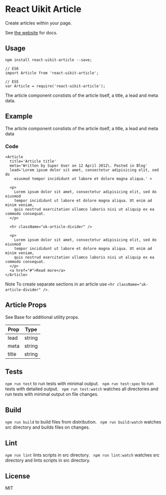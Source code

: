# React Uikit Article

Create articles within your page.

See [the website](http://otissv.github.io/react-uikit-components) for docs.

## Usage

    npm install react-uikit-article --save;

    // ES6
    import Article from 'react-uikit-article';

    // ES5
    var Article = require('react-uikit-article');

The article component constists of the article itself, a title, a lead and meta data.

## Example

The article component constists of the article itself, a title, a lead and meta data


### Code

    <Article
      title='Article title'
      meta='Written by Super User on 12 April 2012\. Posted in Blog'
      lead='Lorem ipsum dolor sit amet, consectetur adipisicing elit, sed do
        eiusmod tempor incididunt ut labore et dolore magna aliqua.' >

      <p>
        Lorem ipsum dolor sit amet, consectetur adipisicing elit, sed do eiusmod
        tempor incididunt ut labore et dolore magna aliqua. Ut enim ad minim veniam,
        quis nostrud exercitation ullamco laboris nisi ut aliquip ex ea commodo consequat.
      </p>

      <hr className="uk-article-divider" />

      <p>
        Lorem ipsum dolor sit amet, consectetur adipisicing elit, sed do eiusmod
        tempor incididunt ut labore et dolore magna aliqua. Ut enim ad minim veniam,
        quis nostrud exercitation ullamco laboris nisi ut aliquip ex ea commodo consequat.
      </p>
      <a href="#">Read more</a>
    </Article>

<span class="uk-badge" data-kitid="badge-cj4n6enkt0004ajufcdvhx420">Note</span> To create separate sections in an article use `<hr className="uk-article-divider" />`.

## Article Props

See Base for additional utility props.

<table class="uk-table" data-kitid="cj4n6enl00005ajuft5rmibp8">

<thead>

<tr>

<th>Prop</th>

<th>Type</th>

</tr>

</thead>

<tbody>

<tr data-kitid="tablerow-0-cj4n6enl00005ajuft5rmibp8">

<td colspan="1" data-kitid="tabledata-[0, 0]-cj4n6enl00005ajuft5rmibp8">lead</td>

<td data-kitid="tabledata-[0, 1]-cj4n6enl00005ajuft5rmibp8">string</td>

</tr>

<tr data-kitid="tablerow-1-cj4n6enl00005ajuft5rmibp8">

<td colspan="1" data-kitid="tabledata-[1, 0]-cj4n6enl00005ajuft5rmibp8">meta</td>

<td data-kitid="tabledata-[1, 1]-cj4n6enl00005ajuft5rmibp8">string</td>

</tr>

<tr data-kitid="tablerow-2-cj4n6enl00005ajuft5rmibp8">

<td colspan="1" data-kitid="tabledata-[2, 0]-cj4n6enl00005ajuft5rmibp8">title</td>

<td data-kitid="tabledata-[2, 1]-cj4n6enl00005ajuft5rmibp8">string</td>

</tr>

</tbody>

</table>

## Tests

`npm run test` to run tests with minimal output.  
`npm run test:spec` to run tests with detailed output.  
`npm run test:watch` watches all directories and run tests with minimal output on file changes.  

## Build
`npm run build` to build files from distribution.  
`npm run build:watch` watches src directory and builds files on changes.  

## Lint
`npm run lint` lints scripts in src directory.  
`npm run lint:watch` watches src directory and lints scripts in src directory.  

## License
MIT